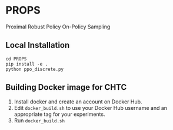 # PROPS
Proximal Robust Policy On-Policy Sampling

## Local Installation

```commandline
cd PROPS
pip install -e .
python ppo_discrete.py
```

## Building Docker image for CHTC
1. Install docker and create an account on Docker Hub.
2. Edit `docker_build.sh` to use your Docker Hub username and an appropriate tag for your experiments.
3. Run `docker_build.sh`
